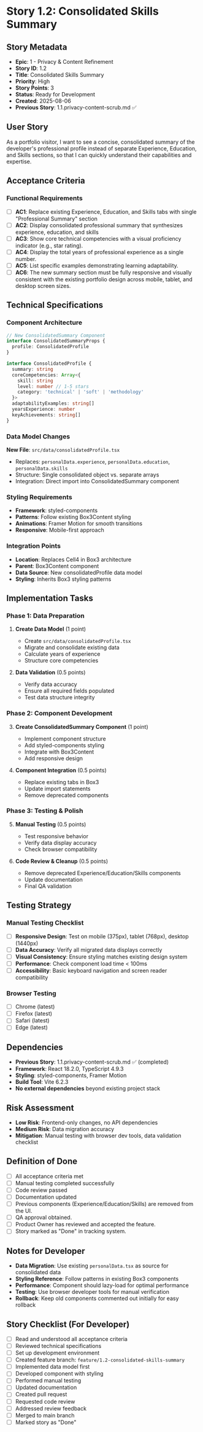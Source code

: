 # Story 1.2: Consolidated Skills Summary

## Story Metadata

- **Epic**: 1 - Privacy & Content Refinement
- **Story ID**: 1.2
- **Title**: Consolidated Skills Summary
- **Priority**: High
- **Story Points**: 3
- **Status**: Ready for Development
- **Created**: 2025-08-06
- **Previous Story**: 1.1.privacy-content-scrub.md ✅

## User Story

As a portfolio visitor, I want to see a concise, consolidated summary of the developer's professional profile instead of separate Experience, Education, and Skills sections, so that I can quickly understand their capabilities and expertise.

## Acceptance Criteria

### Functional Requirements

- [ ] **AC1**: Replace existing Experience, Education, and Skills tabs with single "Professional Summary" section
- [ ] **AC2**: Display consolidated professional summary that synthesizes experience, education, and skills
- [ ] **AC3**: Show core technical competencies with a visual proficiency indicator (e.g., star rating).
- [ ] **AC4**: Display the total years of professional experience as a single number.
- [ ] **AC5**: List specific examples demonstrating learning adaptability.
- [ ] **AC6**: The new summary section must be fully responsive and visually consistent with the existing portfolio design across mobile, tablet, and desktop screen sizes.

## Technical Specifications

### Component Architecture

```typescript
// New ConsolidatedSummary Component
interface ConsolidatedSummaryProps {
  profile: ConsolidatedProfile
}

interface ConsolidatedProfile {
  summary: string
  coreCompetencies: Array<{
    skill: string
    level: number // 1-5 stars
    category: 'technical' | 'soft' | 'methodology'
  }>
  adaptabilityExamples: string[]
  yearsExperience: number
  keyAchievements: string[]
}
```

### Data Model Changes

**New File**: `src/data/consolidatedProfile.tsx`

- Replaces: `personalData.experience`, `personalData.education`, `personalData.skills`
- Structure: Single consolidated object vs. separate arrays
- Integration: Direct import into ConsolidatedSummary component

### Styling Requirements

- **Framework**: styled-components
- **Patterns**: Follow existing Box3Content styling
- **Animations**: Framer Motion for smooth transitions
- **Responsive**: Mobile-first approach

### Integration Points

- **Location**: Replaces Cell4 in Box3 architecture
- **Parent**: Box3Content component
- **Data Source**: New consolidatedProfile data model
- **Styling**: Inherits Box3 styling patterns

## Implementation Tasks

### Phase 1: Data Preparation

1. **Create Data Model** (1 point)

   - Create `src/data/consolidatedProfile.tsx`
   - Migrate and consolidate existing data
   - Calculate years of experience
   - Structure core competencies

2. **Data Validation** (0.5 points)
   - Verify data accuracy
   - Ensure all required fields populated
   - Test data structure integrity

### Phase 2: Component Development

3. **Create ConsolidatedSummary Component** (1 point)

   - Implement component structure
   - Add styled-components styling
   - Integrate with Box3Content
   - Add responsive design

4. **Component Integration** (0.5 points)
   - Replace existing tabs in Box3
   - Update import statements
   - Remove deprecated components

### Phase 3: Testing & Polish

5. **Manual Testing** (0.5 points)

   - Test responsive behavior
   - Verify data display accuracy
   - Check browser compatibility

6. **Code Review & Cleanup** (0.5 points)
   - Remove deprecated Experience/Education/Skills components
   - Update documentation
   - Final QA validation

## Testing Strategy

### Manual Testing Checklist

- [ ] **Responsive Design**: Test on mobile (375px), tablet (768px), desktop (1440px)
- [ ] **Data Accuracy**: Verify all migrated data displays correctly
- [ ] **Visual Consistency**: Ensure styling matches existing design system
- [ ] **Performance**: Check component load time < 100ms
- [ ] **Accessibility**: Basic keyboard navigation and screen reader compatibility

### Browser Testing

- [ ] Chrome (latest)
- [ ] Firefox (latest)
- [ ] Safari (latest)
- [ ] Edge (latest)

## Dependencies

- **Previous Story**: 1.1.privacy-content-scrub.md ✅ (completed)
- **Framework**: React 18.2.0, TypeScript 4.9.3
- **Styling**: styled-components, Framer Motion
- **Build Tool**: Vite 6.2.3
- **No external dependencies** beyond existing project stack

## Risk Assessment

- **Low Risk**: Frontend-only changes, no API dependencies
- **Medium Risk**: Data migration accuracy
- **Mitigation**: Manual testing with browser dev tools, data validation checklist

## Definition of Done

- [ ] All acceptance criteria met
- [ ] Manual testing completed successfully
- [ ] Code review passed
- [ ] Documentation updated
- [ ] Previous components (Experience/Education/Skills) are removed from the UI.
- [ ] QA approval obtained.
- [ ] Product Owner has reviewed and accepted the feature.
- [ ] Story marked as "Done" in tracking system.

## Notes for Developer

- **Data Migration**: Use existing `personalData.tsx` as source for consolidated data
- **Styling Reference**: Follow patterns in existing Box3 components
- **Performance**: Component should lazy-load for optimal performance
- **Testing**: Use browser developer tools for manual verification
- **Rollback**: Keep old components commented out initially for easy rollback

## Story Checklist (For Developer)

- [ ] Read and understood all acceptance criteria
- [ ] Reviewed technical specifications
- [ ] Set up development environment
- [ ] Created feature branch: `feature/1.2-consolidated-skills-summary`
- [ ] Implemented data model first
- [ ] Developed component with styling
- [ ] Performed manual testing
- [ ] Updated documentation
- [ ] Created pull request
- [ ] Requested code review
- [ ] Addressed review feedback
- [ ] Merged to main branch
- [ ] Marked story as "Done"
